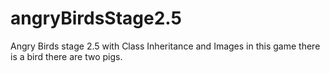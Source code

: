 # angryBirdsStage2.5
Angry Birds stage 2.5 with Class Inheritance and Images
in this game there is a bird there are two pigs.